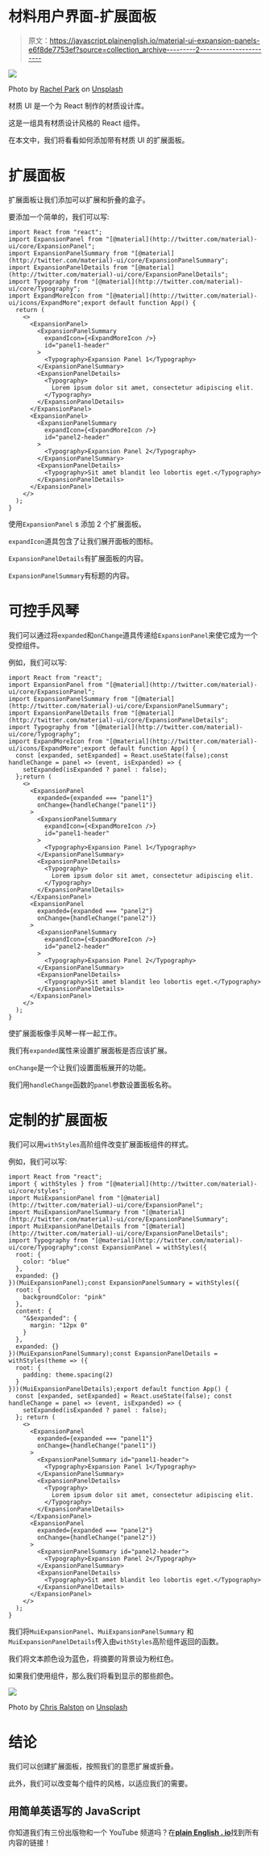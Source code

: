 # 材料用户界面-扩展面板

> 原文：<https://javascript.plainenglish.io/material-ui-expansion-panels-e6f8de7753ef?source=collection_archive---------2----------------------->

![](img/fcf1ecabbd1ba0c5bd722f975999674e.png)

Photo by [Rachel Park](https://unsplash.com/@therachelstory?utm_source=medium&utm_medium=referral) on [Unsplash](https://unsplash.com?utm_source=medium&utm_medium=referral)

材质 UI 是一个为 React 制作的材质设计库。

这是一组具有材质设计风格的 React 组件。

在本文中，我们将看看如何添加带有材质 UI 的扩展面板。

# 扩展面板

扩展面板让我们添加可以扩展和折叠的盒子。

要添加一个简单的，我们可以写:

```
import React from "react";
import ExpansionPanel from "[@material](http://twitter.com/material)-ui/core/ExpansionPanel";
import ExpansionPanelSummary from "[@material](http://twitter.com/material)-ui/core/ExpansionPanelSummary";
import ExpansionPanelDetails from "[@material](http://twitter.com/material)-ui/core/ExpansionPanelDetails";
import Typography from "[@material](http://twitter.com/material)-ui/core/Typography";
import ExpandMoreIcon from "[@material](http://twitter.com/material)-ui/icons/ExpandMore";export default function App() {
  return (
    <>
      <ExpansionPanel>
        <ExpansionPanelSummary
          expandIcon={<ExpandMoreIcon />}
          id="panel1-header"
        >
          <Typography>Expansion Panel 1</Typography>
        </ExpansionPanelSummary>
        <ExpansionPanelDetails>
          <Typography>
            Lorem ipsum dolor sit amet, consectetur adipiscing elit.
          </Typography>
        </ExpansionPanelDetails>
      </ExpansionPanel>
      <ExpansionPanel>
        <ExpansionPanelSummary
          expandIcon={<ExpandMoreIcon />}
          id="panel2-header"
        >
          <Typography>Expansion Panel 2</Typography>
        </ExpansionPanelSummary>
        <ExpansionPanelDetails>
          <Typography>Sit amet blandit leo lobortis eget.</Typography>
        </ExpansionPanelDetails>
      </ExpansionPanel>
    </>
  );
}
```

使用`ExpansionPanel` s 添加 2 个扩展面板。

`expandIcon`道具包含了让我们展开面板的图标。

`ExpansionPanelDetails`有扩展面板的内容。

`ExpansionPanelSummary`有标题的内容。

# 可控手风琴

我们可以通过将`expanded`和`onChange`道具传递给`ExpansionPanel`来使它成为一个受控组件。

例如，我们可以写:

```
import React from "react";
import ExpansionPanel from "[@material](http://twitter.com/material)-ui/core/ExpansionPanel";
import ExpansionPanelSummary from "[@material](http://twitter.com/material)-ui/core/ExpansionPanelSummary";
import ExpansionPanelDetails from "[@material](http://twitter.com/material)-ui/core/ExpansionPanelDetails";
import Typography from "[@material](http://twitter.com/material)-ui/core/Typography";
import ExpandMoreIcon from "[@material](http://twitter.com/material)-ui/icons/ExpandMore";export default function App() {
  const [expanded, setExpanded] = React.useState(false);const handleChange = panel => (event, isExpanded) => {
    setExpanded(isExpanded ? panel : false);
  };return (
    <>
      <ExpansionPanel
        expanded={expanded === "panel1"}
        onChange={handleChange("panel1")}
      >
        <ExpansionPanelSummary
          expandIcon={<ExpandMoreIcon />}
          id="panel1-header"
        >
          <Typography>Expansion Panel 1</Typography>
        </ExpansionPanelSummary>
        <ExpansionPanelDetails>
          <Typography>
            Lorem ipsum dolor sit amet, consectetur adipiscing elit.
          </Typography>
        </ExpansionPanelDetails>
      </ExpansionPanel>
      <ExpansionPanel
        expanded={expanded === "panel2"}
        onChange={handleChange("panel2")}
      >
        <ExpansionPanelSummary
          expandIcon={<ExpandMoreIcon />}
          id="panel2-header"
        >
          <Typography>Expansion Panel 2</Typography>
        </ExpansionPanelSummary>
        <ExpansionPanelDetails>
          <Typography>Sit amet blandit leo lobortis eget.</Typography>
        </ExpansionPanelDetails>
      </ExpansionPanel>
    </>
  );
}
```

使扩展面板像手风琴一样一起工作。

我们有`expanded`属性来设置扩展面板是否应该扩展。

`onChange`是一个让我们设置面板展开的功能。

我们用`handleChange`函数的`panel`参数设置面板名称。

# 定制的扩展面板

我们可以用`withStyles`高阶组件改变扩展面板组件的样式。

例如，我们可以写:

```
import React from "react";
import { withStyles } from "[@material](http://twitter.com/material)-ui/core/styles";
import MuiExpansionPanel from "[@material](http://twitter.com/material)-ui/core/ExpansionPanel";
import MuiExpansionPanelSummary from "[@material](http://twitter.com/material)-ui/core/ExpansionPanelSummary";
import MuiExpansionPanelDetails from "[@material](http://twitter.com/material)-ui/core/ExpansionPanelDetails";
import Typography from "[@material](http://twitter.com/material)-ui/core/Typography";const ExpansionPanel = withStyles({
  root: {
    color: "blue"
  },
  expanded: {}
})(MuiExpansionPanel);const ExpansionPanelSummary = withStyles({
  root: {
    backgroundColor: "pink"
  },
  content: {
    "&$expanded": {
      margin: "12px 0"
    }
  },
  expanded: {}
})(MuiExpansionPanelSummary);const ExpansionPanelDetails = withStyles(theme => ({
  root: {
    padding: theme.spacing(2)
  }
}))(MuiExpansionPanelDetails);export default function App() {
  const [expanded, setExpanded] = React.useState(false); const handleChange = panel => (event, isExpanded) => {
    setExpanded(isExpanded ? panel : false);
  }; return (
    <>
      <ExpansionPanel
        expanded={expanded === "panel1"}
        onChange={handleChange("panel1")}
      >
        <ExpansionPanelSummary id="panel1-header">
          <Typography>Expansion Panel 1</Typography>
        </ExpansionPanelSummary>
        <ExpansionPanelDetails>
          <Typography>
            Lorem ipsum dolor sit amet, consectetur adipiscing elit.
          </Typography>
        </ExpansionPanelDetails>
      </ExpansionPanel>
      <ExpansionPanel
        expanded={expanded === "panel2"}
        onChange={handleChange("panel2")}
      >
        <ExpansionPanelSummary id="panel2-header">
          <Typography>Expansion Panel 2</Typography>
        </ExpansionPanelSummary>
        <ExpansionPanelDetails>
          <Typography>Sit amet blandit leo lobortis eget.</Typography>
        </ExpansionPanelDetails>
      </ExpansionPanel>
    </>
  );
}
```

我们将`MuiExpansionPanel`、`MuiExpansionPanelSummary` 和`MuiExpansionPanelDetails`传入由`withStyles`高阶组件返回的函数。

我们将文本颜色设为蓝色，将摘要的背景设为粉红色。

如果我们使用组件，那么我们将看到显示的那些颜色。

![](img/9f49e92059d42aa62c3869d977860b6d.png)

Photo by [Chris Ralston](https://unsplash.com/@thisisralston?utm_source=medium&utm_medium=referral) on [Unsplash](https://unsplash.com?utm_source=medium&utm_medium=referral)

# 结论

我们可以创建扩展面板，按照我们的意愿扩展或折叠。

此外，我们可以改变每个组件的风格，以适应我们的需要。

## **用简单英语写的 JavaScript**

你知道我们有三份出版物和一个 YouTube 频道吗？在[**plain English . io**](https://plainenglish.io/)找到所有内容的链接！